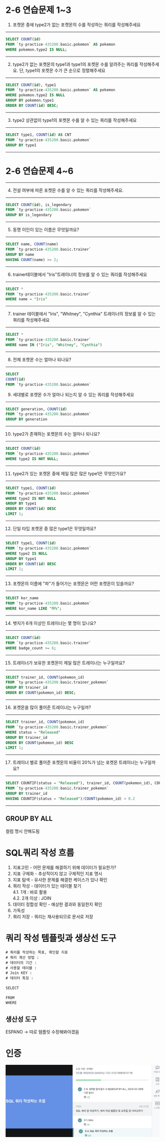 ﻿# 2-6 연습문제 1~3
1. 포켓몬 중에 type2가 없는 포켓몬의 수를 작성하는 쿼리를 작성해주세요
---
```SQL
SELECT COUNT(id) 
FROM `ty-practice-435200.basic.pokemon` AS pokemon
WHERE pokemon.type2 IS NULL;
````
---
2. type2가 없는 포켓몬의 type1과 type1의 포켓몬 수를 알려주는 쿼리를 작성해주세요. 단, type1의 포켓몬 수가 큰 순으로 정렬해주세요
---
```SQL
SELECT COUNT(id), type1
FROM `ty-practice-435200.basic.pokemon` AS pokemon
WHERE pokemon.type2 IS NULL
GROUP BY pokemon.type1
ORDER BY COUNT(id) DESC;
```
___
3. type2 상관없이 type1의 포켓몬 수를 알 수 있는 쿼리를 작성해주세요
___
```SQL
SELECT type1, COUNT(id) AS CNT
FROM `ty-practice-435200.basic.pokemon`
GROUP BY type1
```
---
# 2-6 연습문제 4~6
---
4. 전설 여부에 따른 포켓몬 수를 알 수 있는 쿼리를 작성해주세요.
---
```SQL
SELECT COUNT(id), is_legendary
FROM `ty-practice-435200.basic.pokemon`
GROUP BY is_legendary
```
---
5. 동명 이인이 있는 이름은 무엇일까요?
---
```SQL
SELECT name, COUNT(name)
FROM `ty-practice-435200.basic.trainer`
GROUP BY name
HAVING COUNT(name) >= 2;
````
---
6. trainer테이블에서  "Iris"트레이너의 정보를 알 수 있는 쿼리를 작성해주세요
---
```SQL
SELECT *
FROM `ty-practice-435200.basic.trainer`
WHERE name = "Iris"
```
---
7. trainer 테이블에서 "Iris", "Whitney", "Cynthia" 트레이너의 정보를 알 수 있는 쿼리를 작성해주세요
---
```SQL
SELECT *
FROM `ty-practice-435200.basic.trainer`
WHERE name IN ("Iris", "Whitney", "Cynthia")
```
---
8. 전체 포켓몬 수는 얼마나 되나요?
---
```SQL
SELECT 
COUNT(id) 
FROM `ty-practice-435200.basic.pokemon`
```
9. 세대별로 포켓몬 수가 얼마나 되는지 알 수 있는 쿼리를 작성해주세요
---
```SQL
SELECT generation, COUNT(id)
FROM `ty-practice-435200.basic.pokemon`
GROUP BY generation
```
---
10. type2가 존재하는 포켓몬의 수는 얼마나 되나요?
---
```SQL
SELECT COUNT(id)
FROM `ty-practice-435200.basic.pokemon`
WHERE type2 IS NOT NULL;
```
---
11. type2가 있는 포켓몬 중에 제일 많은 많은 type1은 무엇인가요?
---
```SQL
SELECT type1, COUNT(id)
FROM `ty-practice-435200.basic.pokemon`
WHERE type2 IS NOT NULL
GROUP BY type1
ORDER BY COUNT(id) DESC
LIMIT 1;
```
---
12. 단일 타입 포켓몬 중 많은 type1은 무엇일까요?
---
```SQL
SELECT type1, COUNT(id)
FROM `ty-practice-435200.basic.pokemon`
WHERE type2 IS NULL
GROUP BY type1
ORDER BY COUNT(id) DESC
LIMIT 1;
```
---
13. 포켓몬의 이름에 "파"가 들어가는 포켓몬은 어떤 포켓몬이 있을까요?
---
```SQL
SELECT kor_name
FROM `ty-practice-435200.basic.pokemon`
WHERE kor_name LIKE "파%";
```
---
14. 뱃지가 6개 이상인 트레이너는 몇 명이 있나요?
---
```SQL
SELECT COUNT(id)
FROM `ty-practice-435200.basic.trainer`
WHERE badge_count >= 6;
```
---
15. 트레이너가 보유한 포켓몬이 제일 많은 트레이너는 누구일까요?
---
```SQL
SELECT trainer_id, COUNT(pokemon_id)
FROM `ty-practice-435200.basic.trainer_pokemon`
GROUP BY trainer_id
ORDER BY COUNT(pokemon_id) DESC;
```
---
16. 포켓몬을 많이 풀어준 트레이너는 누구일까?
---
```SQL
SELECT trainer_id, COUNT(pokemon_id)
FROM `ty-practice-435200.basic.trainer_pokemon`
WHERE status = "Released"
GROUP BY trainer_id
ORDER BY COUNT(pokemon_id) DESC
LIMIT 1;
```
---
17. 트레이너 별로 풀어준 포켓몬의 비율이 20%가 넘는 포켓몬 트레이너는 누구일까요?
---
```SQL
SELECT COUNTIF(status = "Released"), trainer_id, COUNT(pokemon_id), COUNTIF(status = "Released")/COUNT(pokemon_id)
FROM `ty-practice-435200.basic.trainer_pokemon`
GROUP BY trainer_id
HAVING COUNTIF(status = "Released")/COUNT(pokemon_id) > 0.2
```
---
## GROUP BY ALL
컬럼 명시 안해도됨

# SQL쿼리 작성 흐름
1. 지표고민 - 어떤 문제를 해결하기 위해 데이터가 필요한가?
2. 지표 구체화 - 추상적이지 않고 구체적인 지표 명시
3. 지표 탐색 - 유사한 문제를 해결한 케이스가 있나 확인
4. 쿼리 작성 - 데이터가 있는 테이블 찾기   
4.1. 1개 : 바로 활용   
4.2. 2개 이상 : JOIN
5. 데이터 정합성 확인 - 예상한 결과와 동일한지 확인
6. 가독성
7. 쿼리 저장 - 쿼리는 재사용되므로 문서로 저장

# 쿼리 작성 템플릿과 생상선 도구
```
# 쿼리를 작성하는 목표, 확인할 지표
# 쿼리 계산 방법 :
# 데이터의 기간 :
# 사용할 테이블 :
# Join KEY :
# 데이터 특징 :

SELECT

FROM
WHERE
```
## 생산성 도구
ESPANO -> 따로 템플릿 수정해봐야겠음

# 인증
![인증3](./data/2024_09_25_week3.png)